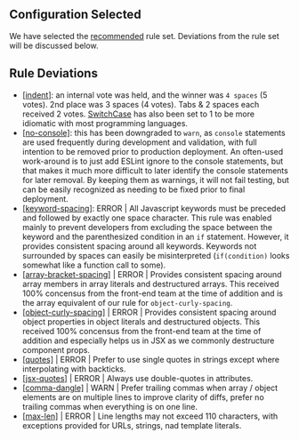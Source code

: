 
## Configuration Selected
We have selected the [recommended](https://eslint.org/docs/rules/) rule set.  Deviations from the rule set will be discussed below.

## Rule Deviations
* [[indent]](https://eslint.org/docs/rules/indent): an internal vote was held, and the winner was `4 spaces` (5 votes).  2nd place was 3 spaces (4 votes).  Tabs & 2 spaces each received 2 votes. [SwitchCase](https://eslint.org/docs/rules/indent#switchcase) has also been set to 1 to be more idiomatic with most programming languages.
* [[no-console]](https://eslint.org/docs/rules/no-console): this has been downgraded to `warn`, as `console` statements are used frequently during development and validation, with full intention to be removed prior to production deployment.  An often-used work-around is to just add ESLint ignore to the console statements, but that makes it much more difficult to later identify the console statements for later removal.  By keeping them as warnings, it will not fail testing, but can be easily recognized as needing to be fixed prior to final deployment.
* [[keyword-spacing]](https://eslint.org/docs/rules/keyword-spacing): ERROR | All Javascript keywords must be preceded and followed by exactly one space character. This rule was enabled mainly to prevent developers from excluding the space between the keyword and the parenthesized condition in an `if` statement. However, it provides consistent spacing around all keywords. Keywords not surrounded by spaces can easily be misinterpreted (`if(condition)` looks somewhat like a function call to some).
* [[array-bracket-spacing]](https://eslint.org/docs/rules/array-bracket-spacing) | ERROR | Provides consistent spacing around array members in array literals and destructured arrays. This received 100% concensus from the front-end team at the time of addition and is the array equivalent of our rule for `object-curly-spacing`.
* [[object-curly-spacing]](https://eslint.org/docs/rules/object-curly-spacing) | ERROR | Provides consistent spacing around object properties in object literals and destructured objects. This received 100% concensus from the front-end team at the time of addition and especially helps us in JSX as we commonly destructure component props.
* [[quotes]](https://eslint.org/docs/rules/quotes) | ERROR | Prefer to use single quotes in strings except where interpolating with backticks.
* [[jsx-quotes]](https://eslint.org/docs/rules/jsx-quotes) | ERROR | Always use double-quotes in attributes.
* [[comma-dangle]](https://eslint.org/docs/rules/jsx-quotes) | WARN | Prefer trailing commas when array / object elements are on multiple lines to improve clarity of diffs, prefer no trailing commas when everything is on one line.
* [[max-len]](https://eslint.org/docs/rules/max-len) | ERROR | Line lengths may not exceed 110 characters, with exceptions provided for URLs, strings, nad template literals.


<!-- 
| Rule Name | Class | Discussion |
| --- | :---: | --- |
| [[for-direction]](https://eslint.org/docs/rules/for-direction) | OFF | While it is suggested that any non-forward iteration require a comment pointing out the deviation to the developer, there are many cases where backward iteration is desired and a clearer way of implementation a solution |
| [[getter-return]](https://eslint.org/docs/rules/getter-return) | ERROR | Every `get` can reasonabily be expected to return a value.  No return is likely an unintended omission |
| [[no-await-in-loop]](https://eslint.org/docs/rules/no-await-in-loop) | WARN | Syncronously looping over a set with an await on each operation likely not the original intention of the author; they likely wanted to `await` completion of a set of operations.  This may be upgraded to an `error` at a later point.
| [[no-compare-neg-zero]](https://eslint.org/docs/rules/no-compare-neg-zero) | ERROR | this makes code more confusing to read with no benefit |
| [[no-cond-assign]](https://eslint.org/docs/rules/no-cond-assign) | ERROR | this is likely not indended, and caught as a likely typo |



| [[accessor-pairs]](https://eslint.org/docs/rules/accessor-pairs) | ERROR | Providing a `set` without a `get` is very unintuative.  In any case where this type of behaviour is desired, use a `function` instead. | -->
